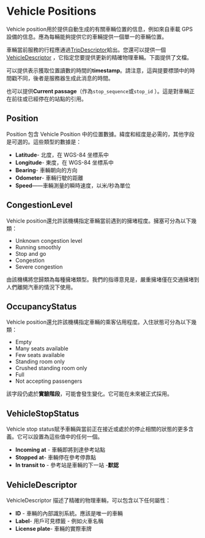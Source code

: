 # Vehicle Positions

Vehicle position用於提供自動生成的有關車輛位置的信息，例如來自車載 GPS 設備的信息。應為每輛能夠提供它的車輛提供一個單一的車輛位置。

車輛當前服務的行程應通過[TripDescriptor](../reference.md#message-tripdescriptor)給出。您還可以提供一個[VehicleDescriptor](../reference.md#message-vehicledescriptor) ，它指定您要提供更新的精確物理車輛。下面提供了文檔。

可以提供表示獲取位置讀數的時間的**timestamp**。請注意，這與提要標頭中的時間戳不同，後者是服務器生成此消息的時間。

也可以提供**Current passage**（作為`stop_sequence`或`stop_id` ）。這是對車輛正在前往或已經停在的站點的引用。

## Position

Position 包含 Vehicle Position 中的位置數據。緯度和經度是必需的，其他字段是可選的。這些類型的數據是：

*   **Latitude**- 北度，在 WGS-84 坐標系中
*   **Longitude**- 東度，在 WGS-84 坐標系中
*   **Bearing**- 車輛朝向的方向
*   **Odometer**- 車輛行駛的距離
*   **Speed**——車輛測量的瞬時速度，以米/秒為單位

## CongestionLevel

Vehicle position還允許該機構指定車輛當前遇到的擁堵程度。擁塞可分為以下幾類：

*   Unknown congestion level
*   Running smoothly
*   Stop and go
*   Congestion
*   Severe congestion

由該機構將您歸類為每種擁堵類型。我們的指導意見是，嚴重擁堵僅在交通擁堵到人們離開汽車的情況下使用。

## OccupancyStatus

Vehicle position還允許該機構指定車輛的乘客佔用程度。入住狀態可分為以下幾類：

*   Empty
*   Many seats available
*   Few seats available
*   Standing room only
*   Crushed standing room only
*   Full
*   Not accepting passengers

該字段仍處於**實驗階段**，可能會發生變化。它可能在未來被正式採用。

## VehicleStopStatus

Vehicle stop status賦予車輛與當前正在接近或處於的停止相關的狀態的更多含義。它可以設置為這些值中的任何一個。

*   **Incoming at** - 車輛即將到達參考站點
*   **Stopped at**- 車輛停在參考停靠點
*   **In transit to** - 參考站是車輛的下一站 -**默認**

## VehicleDescriptor

VehicleDescriptor 描述了精確的物理車輛，可以包含以下任何屬性：

*   **ID** - 車輛的內部識別系統。應該是唯一的車輛
*   **Label**- 用戶可見標籤 - 例如火車名稱
*   **License plate**- 車輛的實際車牌
